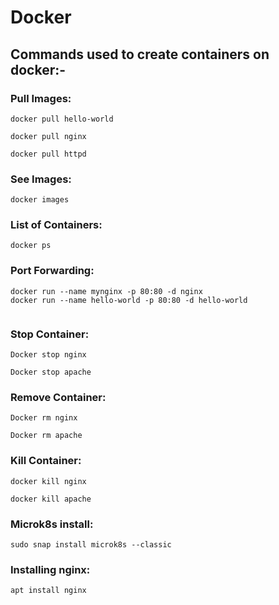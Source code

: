 # Docker
## Commands used to create containers on docker:-
### Pull Images:
```
docker pull hello-world
```
```
docker pull nginx
```
```
docker pull httpd
```
### See Images:
```
docker images
```
### List of Containers:
```
docker ps
```
### Port Forwarding:
```
docker run --name mynginx -p 80:80 -d nginx
docker run --name hello-world -p 80:80 -d hello-world
```
```
```
### Stop Container:
```
Docker stop nginx
```
```
Docker stop apache
```
### Remove Container:
```
Docker rm nginx
```
```
Docker rm apache
```
### Kill Container:
```
docker kill nginx
```
```
docker kill apache
```
### Microk8s install:
```
sudo snap install microk8s --classic
```
### Installing nginx:
```
apt install nginx
```
